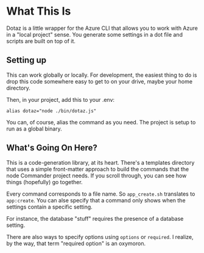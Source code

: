 # What This Is

Dotaz is a little wrapper for the Azure CLI that allows you to work with Azure in a "local project" sense. You generate some settings in a dot file and scripts are built on top of it.
 
## Setting up

This can work globally or locally. For development, the easiest thing to do is drop this code somewhere easy to get to on your drive, maybe your home directory.

Then, in your project, add this to your .env:

`alias dotaz="node ./bin/dotaz.js"`

You can, of course, alias the command as you need. The project is setup to run as a global binary.

## What's Going On Here?

This is a code-generation library, at its heart. There's a templates directory that uses a simple front-matter approach to build the commands that the node Commander project needs. If you scroll through, you can see how things (hopefully) go together.

Every command corresponds to a file name. So `app_create.sh` translates to `app:create`. You can alse specify that a command only shows when the settings contain a specific setting.

For instance, the database "stuff" requires the presence of a database setting.

There are also ways to specify options using `options` or `required`. I realize, by the way, that term "required option" is an oxymoron.
